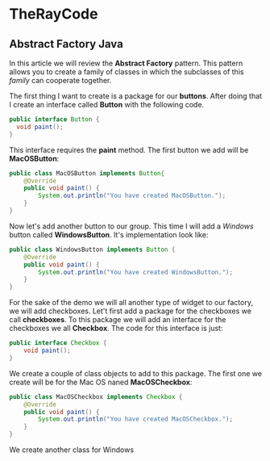 # TheRayCode
## Abstract Factory Java

In this article we will review the **Abstract Factory** pattern.
This pattern allows you to create a family of classes in which the subclasses of this *family* can cooperate together.

The first thing I want to create is a package for our **buttons**. 
After doing that I create an interface called **Button** with the following code.
```java
public interface Button {
  void paint();
}
```

This interface requires the **paint** method.
The first button we add will be **MacOSButton**:

```java
public class MacOSButton implements Button{
    @Override
    public void paint() {
        System.out.println("You have created MacOSButton.");
    }
}
```
Now let's add another button to our group.
This time I will add a *Windows* button called **WindowsButton**.
It's implementation look like:
```java
public class WindowsButton implements Button {
    @Override
    public void paint() {
        System.out.println("You have created WindowsButton.");
    }
}
```
For the sake of the demo we will all another type of widget to our factory, we will add checkboxes.
Let't first add a package for the checkboxes we call **checkboxes**.
To this package we will add an interface for the checkboxes we all **Checkbox**.
The code for this interface is just:
```java
public interface Checkbox {
    void paint();
}
```
We create a couple of class objects to add to this package.
The first one we create will be for the Mac OS naned **MacOSCheckbox**:
```java
public class MacOSCheckbox implements Checkbox {
    @Override
    public void paint() {
        System.out.println("You have created MacOSCheckbox.");
    }
}
```
We create another class for Windows

